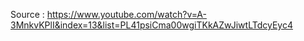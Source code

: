 Source : https://www.youtube.com/watch?v=A-3MnkvKPlI&index=13&list=PL41psiCma00wgiTKkAZwJiwtLTdcyEyc4